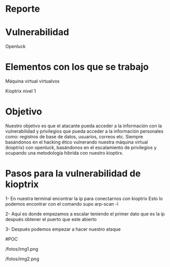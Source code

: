 # Reporte
 
# Vulnerabilidad 
Openluck
# Elementos con los que se trabajo 
Máquina virtual virtualvox

Kioptrix nivel 1 
# Objetivo  
Nuestro objetivo es que el atacante pueda acceder a la información con la vulnerabilidad y privilegios que pueda acceder a la información personales como: registros de base de datos, usuarios, correos etc.
Siempre basándonos en el hacking ético vulnerando nuestra máquina virtual (kioptrix) con openluck, basándonos en el escalamiento de privilegios y ocupando una metodología hibrida con nuestro kioptirx.

# Pasos para la vulnerabilidad de kioptrix 
1-	En nuestra terminal encontrar la ip para conectarnos con kioptrix
Esto lo podemos encontrar con el comando supo arp-scan -l

2-	Aquí es donde empezamos a escalar teniendo el primer dato que es la ip después obtener el puerto que este abierto 

3-	Después podemos empezar a hacer nuestro ataque 


#POC

/fotos/img1.png

/fotos/img2.png
